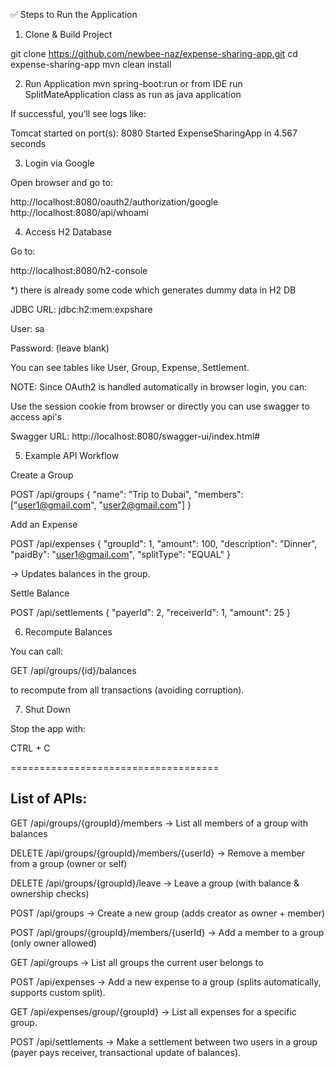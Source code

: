 ✅ Steps to Run the Application

1. Clone & Build Project

git clone https://github.com/newbee-naz/expense-sharing-app.git
cd expense-sharing-app
mvn clean install


2. Run Application
mvn spring-boot:run or from IDE run SplitMateApplication class as run as java application


If successful, you’ll see logs like:

Tomcat started on port(s): 8080
Started ExpenseSharingApp in 4.567 seconds

3. Login via Google

Open browser and go to:

http://localhost:8080/oauth2/authorization/google
http://localhost:8080/api/whoami

4. Access H2 Database

Go to:

http://localhost:8080/h2-console

*) there is already some code which generates dummy data in H2 DB

JDBC URL: jdbc:h2:mem:expshare

User: sa

Password: (leave blank)

You can see tables like User, Group, Expense, Settlement.

NOTE: Since OAuth2 is handled automatically in browser login, you can:

Use the session cookie from browser or directly you can use swagger to access api's 

Swagger URL: http://localhost:8080/swagger-ui/index.html#


5. Example API Workflow

Create a Group

POST /api/groups
{
  "name": "Trip to Dubai",
  "members": ["user1@gmail.com", "user2@gmail.com"]
}


Add an Expense

POST /api/expenses
{
  "groupId": 1,
  "amount": 100,
  "description": "Dinner",
  "paidBy": "user1@gmail.com",
  "splitType": "EQUAL"
}


→ Updates balances in the group.

Settle Balance

POST /api/settlements
{
  "payerId": 2,
  "receiverId": 1,
  "amount": 25
}

6. Recompute Balances

You can call:

GET /api/groups/{id}/balances


to recompute from all transactions (avoiding corruption).

7. Shut Down

Stop the app with:

CTRL + C



====================================

List of APIs:
--------------

GET /api/groups/{groupId}/members → List all members of a group with balances

DELETE /api/groups/{groupId}/members/{userId} → Remove a member from a group (owner or self)

DELETE /api/groups/{groupId}/leave → Leave a group (with balance & ownership checks)

POST /api/groups → Create a new group (adds creator as owner + member)

POST /api/groups/{groupId}/members/{userId} → Add a member to a group (only owner allowed)

GET /api/groups → List all groups the current user belongs to

POST /api/expenses → Add a new expense to a group (splits automatically, supports custom split).

GET /api/expenses/group/{groupId} → List all expenses for a specific group.

POST /api/settlements → Make a settlement between two users in a group (payer pays receiver, transactional update of balances).
